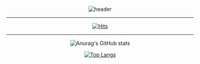 <div align = 'center'>
  
  ![header](https://capsule-render.vercel.app/api?type=soft&color=66CDAA&height=300&section=header&text=Giyeon's-Github&fontSize=80)

</div>

---

<div align = 'center'>
  
  [![Hits](https://hits.seeyoufarm.com/api/count/incr/badge.svg?url=https%3A%2F%2Fgithub.com%2FLeegiyeon%2Fhit-counter&count_bg=%233D9EC8&title_bg=%23555555&icon=&icon_color=%23E7E7E7&title=VISIT&edge_flat=false)](https://hits.seeyoufarm.com)

</div>

---

<div align = 'center'>

  ![Anurag's GitHub stats](https://github-readme-stats.vercel.app/api?username=Leegiyeon&show_icons=true&theme=blue-green&height=150)
  
  [![Top Langs](https://github-readme-stats.vercel.app/api/top-langs/?username=Leegiyeon&layout=compact&theme=blue-green&height=200)](https://github.com/Leegiyeon/github-readme-stats)

</div>
